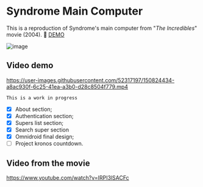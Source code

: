 # Syndrome Main Computer

This is a reproduction of Syndrome's main computer from "*The Incredibles*" movie (2004).
🎦 [DEMO](https://syndromemaincomputer.netlify.app/)

![image](https://user-images.githubusercontent.com/52317197/154305565-daa54ef2-3b33-4c49-bfe0-5b19c1072c41.png)

## Video demo
https://user-images.githubusercontent.com/52317197/150824434-a8ac930f-6c25-41ea-a3b0-d28c8504f779.mp4

`This is a work in progress`

- [x] About section;
- [x] Authentication section;
- [x] Supers list section;
- [x] Search super section
- [x] Omnidroid final design;
- [ ] Project kronos countdown.

## Video from the movie
https://www.youtube.com/watch?v=IRPI3lSACFc
